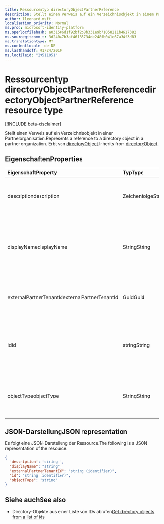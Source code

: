```yaml
---
title: Ressourcentyp directoryObjectPartnerReference
description: Stellt einen Verweis auf ein Verzeichnisobjekt in einem Partner-Mandanten. Erbt von directoryObject.
author: lleonard-msft
localization_priority: Normal
ms.prod: microsoft-identity-platform
ms.openlocfilehash: a031586d1f92bf2b8b331e9b71058211b4617382
ms.sourcegitcommit: 3d24047b3af46136734de2486b041e67a34f3d83
ms.translationtype: MT
ms.contentlocale: de-DE
ms.lasthandoff: 01/24/2019
ms.locfileid: "29511051"
---
```

# <a name="directoryobjectpartnerreference-resource-type"></a><span data-ttu-id="33b47-104">Ressourcentyp directoryObjectPartnerReference</span><span class="sxs-lookup"><span data-stu-id="33b47-104">directoryObjectPartnerReference resource type</span></span>

[!INCLUDE [beta-disclaimer](../../includes/beta-disclaimer.md)]

<span data-ttu-id="33b47-105">Stellt einen Verweis auf ein Verzeichnisobjekt in einer Partnerorganisation.</span><span class="sxs-lookup"><span data-stu-id="33b47-105">Represents a reference to a directory object in a partner organization.</span></span> <span data-ttu-id="33b47-106">Erbt von [directoryObject](directoryobject.md?view=graph-rest-beta).</span><span class="sxs-lookup"><span data-stu-id="33b47-106">Inherits from [directoryObject](directoryobject.md?view=graph-rest-beta).</span></span>

## <a name="properties"></a><span data-ttu-id="33b47-107">Eigenschaften</span><span class="sxs-lookup"><span data-stu-id="33b47-107">Properties</span></span>

| <span data-ttu-id="33b47-108">Eigenschaft</span><span class="sxs-lookup"><span data-stu-id="33b47-108">Property</span></span> | <span data-ttu-id="33b47-109">Typ</span><span class="sxs-lookup"><span data-stu-id="33b47-109">Type</span></span> | <span data-ttu-id="33b47-110">Beschreibung</span><span class="sxs-lookup"><span data-stu-id="33b47-110">Description</span></span> |
|:---------------|:--------|:----------|
|<span data-ttu-id="33b47-111">description</span><span class="sxs-lookup"><span data-stu-id="33b47-111">description</span></span>|<span data-ttu-id="33b47-112">Zeichenfolge</span><span class="sxs-lookup"><span data-stu-id="33b47-112">String</span></span>| <span data-ttu-id="33b47-113">Beschreibung des zurückgegebenen Objekts.</span><span class="sxs-lookup"><span data-stu-id="33b47-113">Description of the object returned.</span></span> <span data-ttu-id="33b47-114">Schreibgeschützt.</span><span class="sxs-lookup"><span data-stu-id="33b47-114">Read-only.</span></span> |
|<span data-ttu-id="33b47-115">displayName</span><span class="sxs-lookup"><span data-stu-id="33b47-115">displayName</span></span>|<span data-ttu-id="33b47-116">String</span><span class="sxs-lookup"><span data-stu-id="33b47-116">String</span></span>| <span data-ttu-id="33b47-117">Name des Directory-Objekts zurückgegeben wird, wie die Gruppe oder eine andere Anwendung.</span><span class="sxs-lookup"><span data-stu-id="33b47-117">Name of directory object being returned, like group or application.</span></span> <span data-ttu-id="33b47-118">Schreibgeschützt.</span><span class="sxs-lookup"><span data-stu-id="33b47-118">Read-only.</span></span> |
|<span data-ttu-id="33b47-119">externalPartnerTenantId</span><span class="sxs-lookup"><span data-stu-id="33b47-119">externalPartnerTenantId</span></span>|<span data-ttu-id="33b47-120">Guid</span><span class="sxs-lookup"><span data-stu-id="33b47-120">Guid</span></span>| <span data-ttu-id="33b47-121">Die Mandanten-ID für den Mandanten Partner.</span><span class="sxs-lookup"><span data-stu-id="33b47-121">The tenant identifier for the partner tenant.</span></span> <span data-ttu-id="33b47-122">Schreibgeschützt.</span><span class="sxs-lookup"><span data-stu-id="33b47-122">Read-only.</span></span> |
|<span data-ttu-id="33b47-123">id</span><span class="sxs-lookup"><span data-stu-id="33b47-123">id</span></span>|<span data-ttu-id="33b47-124">string</span><span class="sxs-lookup"><span data-stu-id="33b47-124">String</span></span>| <span data-ttu-id="33b47-125">Der eindeutige Bezeichner für die Ressource.</span><span class="sxs-lookup"><span data-stu-id="33b47-125">The unique identifier for the resource.</span></span> <span data-ttu-id="33b47-126">Geerbt von [directoryObject](directoryobject.md?view=graph-rest-beta).</span><span class="sxs-lookup"><span data-stu-id="33b47-126">Inherited from [directoryObject](directoryobject.md?view=graph-rest-beta).</span></span> <span data-ttu-id="33b47-127">Schreibgeschützt.</span><span class="sxs-lookup"><span data-stu-id="33b47-127">Read-only.</span></span> |
|<span data-ttu-id="33b47-128">objectType</span><span class="sxs-lookup"><span data-stu-id="33b47-128">objectType</span></span>|<span data-ttu-id="33b47-129">String</span><span class="sxs-lookup"><span data-stu-id="33b47-129">String</span></span>| <span data-ttu-id="33b47-130">Der Typ des Objekts im Mandanten Partner verwiesen wird.</span><span class="sxs-lookup"><span data-stu-id="33b47-130">The type of the referenced object in the partner tenant.</span></span> <span data-ttu-id="33b47-131">Schreibgeschützt.</span><span class="sxs-lookup"><span data-stu-id="33b47-131">Read-only.</span></span> |

## <a name="json-representation"></a><span data-ttu-id="33b47-132">JSON-Darstellung</span><span class="sxs-lookup"><span data-stu-id="33b47-132">JSON representation</span></span>

<span data-ttu-id="33b47-133">Es folgt eine JSON-Darstellung der Ressource.</span><span class="sxs-lookup"><span data-stu-id="33b47-133">The following is a JSON representation of the resource.</span></span>

<!-- {
  "blockType": "resource",
  "keyProperty": "id",
  "@odata.type": "microsoft.graph.directoryObjectPartnerReference"
}-->

```json
{
  "description": "string ",
  "displayName": "string",
  "externalPartnerTenantId": "string (identifier)",
  "id": "string (identifier)",
  "objectType": "string"
}
```

## <a name="see-also"></a><span data-ttu-id="33b47-134">Siehe auch</span><span class="sxs-lookup"><span data-stu-id="33b47-134">See also</span></span>

- <span data-ttu-id="33b47-135">Directory-Objekte aus einer Liste von IDs abrufen</span><span class="sxs-lookup"><span data-stu-id="33b47-135">[Get directory objects from a list of ids](/graph/api/directoryobject-getbyids?view=graph-rest-beta)</span></span>

<!-- uuid: fbec8cd7-cfe4-431d-87fc-d102cd2841a4
2018-12-06 02:01:30 UTC -->
<!--
{
  "type": "#page.annotation",
  "description": "directoryObjectPartnerReference resource",
  "keywords": "",
  "section": "documentation",
  "tocPath": "",
  "suppressions": [
    "Error: /api-reference/beta/resources/directoryobjectpartnerreference.md:\r\n      Exception processing links.\r\n    System.ArgumentException: Link Definition was null. Link text: !INCLUDE [beta-disclaimer](../../includes/beta-disclaimer.md)\r\n      at ApiDoctor.Validation.DocFile.get_LinkDestinations()\r\n      at ApiDoctor.Validation.DocSet.ValidateLinks(Boolean includeWarnings, String[] relativePathForFiles, IssueLogger issues, Boolean requireFilenameCaseMatch, Boolean printOrphanedFiles)"
  ]
}
-->
